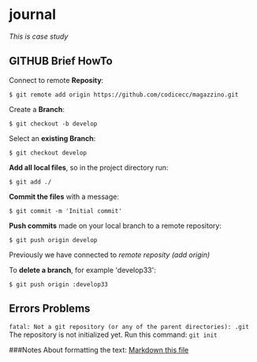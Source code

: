 # journal

*This is case study*


## GITHUB Brief HowTo


Connect to remote __Reposity__:

`$ git remote add origin https://github.com/codicecc/magazzino.git`


Create a __Branch__:

`$ git checkout -b develop`


Select an __existing Branch__:

`$ git checkout develop`


__Add all local files__, so in the project directory run:

`$ git add ./`


__Commit the files__ with a message:

`$ git commit -m 'Initial commit'`


__Push commits__ made on your local branch to a remote repository:

`$ git push origin develop`

Previously we have connected to _remote reposity (add origin)_

To __delete a branch__, for example 'develop33':

`$ git push origin :develop33`

## Errors Problems
`fatal: Not a git repository (or any of the parent directories): .git`
The repository is not initialized yet. Run this command:
`git init`

###Notes
About formatting the text:
[Markdown this file](https://guides.github.com/features/mastering-markdown/)

